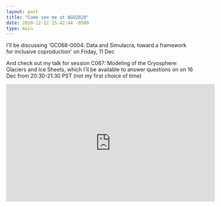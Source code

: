 ```yaml
---
layout: post
title: "Come see me at AGU2020"
date: 2020-12-12 15:42:44 -0500
type: main
---
```


I'll be discussing 'GC068-0004: Data and Simulacra, toward a framework for inclusive coproduction' on Friday, 11 Dec 

And check out my talk for session C067: Modeling of the Cryosphere: Glaciers and Ice Sheets, which I'll be available to answer questions on on 16 Dec from 20:30-21:30 PST (not my first choice of time)
<p align="center">
<iframe width="560" height="315" src="https://www.youtube.com/embed/29MdsWiSYbE" title="YouTube video player" frameborder="0" allow="accelerometer; autoplay; clipboard-write; encrypted-media; gyroscope; picture-in-picture" allowfullscreen></iframe>
</p>

